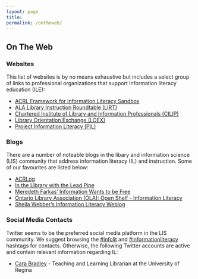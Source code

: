 ```yaml
---
layout: page
title: 
permalink: /ontheweb/
---
```


## On The Web

### Websites

This list of websites is by no means exhaustive but includes a select group of links to professional organizations that support information literacy education (ILE):

* [ACRL Framework for Information Literacy Sandbox](http://sandbox.acrl.org/resources)
* [ALA Library Instruction Roundtable (LIRT)](http://www.ala.org/lirt/)
* [Chartered Institute of Library and Information Professionals (CILIP)](http://www.informationliteracy.org.uk/) 
* [Library Orientation Exchange (LOEX)](http://www.loex.org/index.php)
* [Project Information Literacy (PIL)](http://www.projectinfolit.org/)

### Blogs

There are a number of noteable blogs in the libary and information science (LIS) community that address information literacy (IL) and instruction. Some of our favourites are listed below:

* [ACRLog](http://acrlog.org/)
* [In the Library with the Lead Pipe](http://inthelibrarywiththeleadpipe.org/) 
* [Meredeth Farkas’ Information Wants to be Free](https://meredith.wolfwater.com/wordpress/)
* [Ontario Library Association (OLA): Open Shelf - Information Literacy](http://www.open-shelf.ca/subjects/information-literacy/)
* [Sheila Webber’s Information Literacy Weblog](http://information-literacy.blogspot.ca/)

### Social Media Contacts

Twitter seems to be the preferred social media platform in the LIS community. We suggest browsing the [#infolit](https://twitter.com/search?q=%23infolit&src=tyah) and [#informationliteracy](https://twitter.com/hashtag/informationliteracy?src=hash) hashtags for contacts. Otherwise, the following Twitter accounts are active and contain relevant information regarding IL:

* [Cara Bradley](https://twitter.com/carabradley17) - Teaching and Learning Librarian at the University of Regina 
